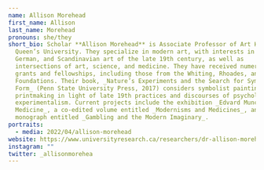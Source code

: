```yaml
---
name: Allison Morehead
first_name: Allison
last_name: Morehead
pronouns: she/they
short_bio: Scholar **Allison Morehead** is Associate Professor of Art History at
  Queen’s University. They specialize in modern art, with interests in French,
  German, and Scandinavian art of the late 19th century, as well as
  intersections of art, science, and medicine. They have received numerous
  grants and fellowships, including those from the Whiting, Rhoades, and Brocher
  Foundations. Their book, _Nature’s Experiments and the Search for Symbolist
  Form_ (Penn State University Press, 2017) considers symbolist painting and
  printmaking in light of late 19th practices and discourses of psychological
  experimentalism. Current projects include the exhibition _Edvard Munch and
  Medicine_, a co-edited volume entitled _Modernisms and Medicines_, and a
  monograph entitled _Gambling and the Modern Imaginary_.
portraits:
  - media: 2022/04/allison-morehead
website: https://www.universityresearch.ca/researchers/dr-allison-morehead/
instagram: ""
twitter: _allisonmorehea
---
```

